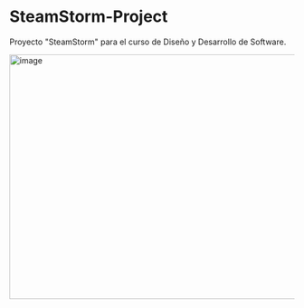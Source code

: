 # SteamStorm-Project
Proyecto "SteamStorm" para el curso de Diseño y Desarrollo de Software.


<img width="1109" height="432" alt="image" src="https://github.com/user-attachments/assets/18f6efbb-53b4-40c0-8be5-e8aecd900596" />
